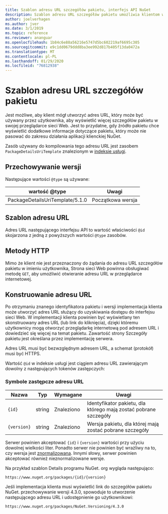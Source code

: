 ```yaml
---
title: Szablon adresu URL szczegółów pakietu, interfejs API NuGet
description: Szablon adresu URL szczegółów pakietu umożliwia klientom wyświetlanie w ich interfejsie użytkownika linku internetowego do większej liczby szczegółów pakietu
author: joelverhagen
ms.author: jver
ms.date: 3/1/2019
ms.topic: reference
ms.reviewer: ananguar
ms.openlocfilehash: 1b84c6e88a56216e5747d5bc602219af6695c305
ms.sourcegitcommit: e9c1dd0679ddd8ba3ee992d817b405f13da0472a
ms.translationtype: MT
ms.contentlocale: pl-PL
ms.lasthandoff: 01/29/2020
ms.locfileid: "76812938"
---
```

# <a name="package-details-url-template"></a>Szablon adresu URL szczegółów pakietu

Jest możliwe, aby klient mógł utworzyć adres URL, który może być używany przez użytkownika, aby wyświetlić więcej szczegółów pakietu w swojej przeglądarce sieci Web. Jest to przydatne, gdy źródło pakietu chce wyświetlić dodatkowe informacje dotyczące pakietu, który może nie pasować do zakresu działania aplikacji klienckiej NuGet.

Zasób używany do kompilowania tego adresu URL jest zasobem `PackageDetailsUriTemplate` znalezionym w [indeksie usługi](service-index.md).

## <a name="versioning"></a>Przechowywanie wersji

Następujące wartości `@type` są używane:

wartość @type                     | Uwagi
------------------------------- | -----
PackageDetailsUriTemplate/5.1.0 | Początkowa wersja

## <a name="url-template"></a>Szablon adresu URL

Adres URL następującego interfejsu API to wartość właściwości `@id` skojarzona z jedną z powyższych wartości `@type` zasobów.

## <a name="http-methods"></a>Metody HTTP

Mimo że klient nie jest przeznaczony do żądania do adresu URL szczegółów pakietu w imieniu użytkownika, Strona sieci Web powinna obsługiwać metodę `GET`, aby umożliwić otwieranie adresu URL w przeglądarce internetowej.

## <a name="construct-the-url"></a>Konstruowanie adresu URL

Po otrzymaniu znanego identyfikatora pakietu i wersji implementacja klienta może utworzyć adres URL służący do uzyskiwania dostępu do interfejsu sieci Web. W implementacji klienta powinien być wyświetlany ten skonstruowany adres URL (lub link do kliknięcia), dzięki któremu użytkownicy mogą otworzyć przeglądarkę internetową pod adresem URL i dowiedzieć się więcej na temat pakietu. Zawartość strony Szczegóły pakietu jest określana przez implementację serwera.

Adres URL musi być bezwzględnym adresem URL, a schemat (protokół) musi być HTTPS.

Wartość `@id` w indeksie usługi jest ciągiem adresu URL zawierającym dowolny z następujących tokenów zastępczych:

### <a name="url-placeholders"></a>Symbole zastępcze adresu URL

Nazwa        | Typ    | Wymagane | Uwagi
----------- | ------- | -------- | -----
`{id}`      | string  | Znaleziono       | Identyfikator pakietu, dla którego mają zostać pobrane szczegóły
`{version}` | string  | Znaleziono       | Wersja pakietu, dla której mają zostać pobrane szczegóły

Serwer powinien akceptować `{id}` i `{version}` wartości przy użyciu dowolnej wielkości liter. Ponadto serwer nie powinien być wrażliwy na to, czy wersja jest [znormalizowana](../concepts/package-versioning.md#normalized-version-numbers). Innymi słowy, serwer powinien akceptować również nieznormalizowane wersje.

Na przykład szablon Details programu NuGet. org wygląda następująco:

    https://www.nuget.org/packages/{id}/{version}

Jeśli implementacja klienta musi wyświetlić link do szczegółów pakietu NuGet. przechowywanie wersji 4.3.0, spowoduje to utworzenie następującego adresu URL i udostępnienie go użytkownikowi:

    https://www.nuget.org/packages/NuGet.Versioning/4.3.0
